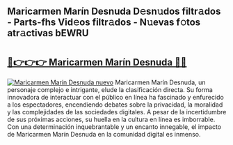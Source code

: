 ## Maricarmen Marín Desnuda D𝚎sn𝚞dos filtr𝚊dos - Parts-fhs Vid𝚎os filtr𝚊dos - N𝚞evas f𝚘tos atr𝚊ctivas bEWRU

# <h2><a href="http://mb30kbr.tromn.icu/?c=Maricarmen+Mar%c3%adn+Desnuda">🔗👉👉👉 Maricarmen Marín Desnuda 🔗🔗</a></h2>

[![Maricarmen Marín Desnuda nuevo](https://i.imgur.com/pEAQMta.gif)](http://mb30kbr.tromn.icu/?c=Maricarmen+Mar%c3%adn+Desnuda)
Maricarmen Marín Desnuda, un personaje complejo e intrigante, elude la clasificación directa. Su forma innovadora de interactuar con el público en línea ha fascinado y enfurecido a los espectadores, encendiendo debates sobre la privacidad, la moralidad y las complejidades de las sociedades digitales. A pesar de la incertidumbre de sus próximas acciones, su huella en la cultura en línea es imborrable. Con una determinación inquebrantable y un encanto innegable, el impacto de Maricarmen Marín Desnuda en la comunidad digital es inmenso.
